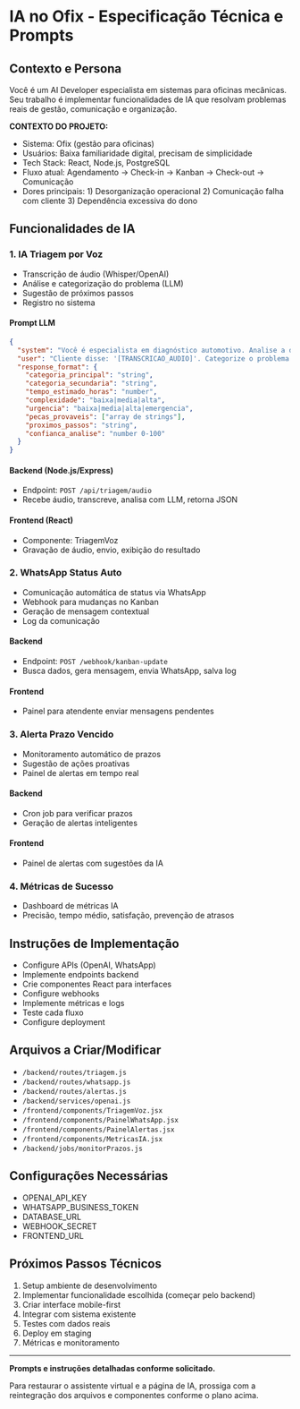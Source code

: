 # IA no Ofix - Especificação Técnica e Prompts

## Contexto e Persona
Você é um AI Developer especialista em sistemas para oficinas mecânicas. Seu trabalho é implementar funcionalidades de IA que resolvam problemas reais de gestão, comunicação e organização.

**CONTEXTO DO PROJETO:**
- Sistema: Ofix (gestão para oficinas)
- Usuários: Baixa familiaridade digital, precisam de simplicidade
- Tech Stack: React, Node.js, PostgreSQL
- Fluxo atual: Agendamento → Check-in → Kanban → Check-out → Comunicação
- Dores principais: 1) Desorganização operacional 2) Comunicação falha com cliente 3) Dependência excessiva do dono

## Funcionalidades de IA

### 1. IA Triagem por Voz
- Transcrição de áudio (Whisper/OpenAI)
- Análise e categorização do problema (LLM)
- Sugestão de próximos passos
- Registro no sistema

#### Prompt LLM
```json
{
  "system": "Você é especialista em diagnóstico automotivo. Analise a descrição do problema e retorne JSON estruturado.",
  "user": "Cliente disse: '[TRANSCRICAO_AUDIO]'. Categorize o problema e sugira próximos passos.",
  "response_format": {
    "categoria_principal": "string",
    "categoria_secundaria": "string",
    "tempo_estimado_horas": "number",
    "complexidade": "baixa|media|alta",
    "urgencia": "baixa|media|alta|emergencia",
    "pecas_provaveis": ["array de strings"],
    "proximos_passos": "string",
    "confianca_analise": "number 0-100"
  }
}
```

#### Backend (Node.js/Express)
- Endpoint: `POST /api/triagem/audio`
- Recebe áudio, transcreve, analisa com LLM, retorna JSON

#### Frontend (React)
- Componente: TriagemVoz
- Gravação de áudio, envio, exibição do resultado

### 2. WhatsApp Status Auto
- Comunicação automática de status via WhatsApp
- Webhook para mudanças no Kanban
- Geração de mensagem contextual
- Log da comunicação

#### Backend
- Endpoint: `POST /webhook/kanban-update`
- Busca dados, gera mensagem, envia WhatsApp, salva log

#### Frontend
- Painel para atendente enviar mensagens pendentes

### 3. Alerta Prazo Vencido
- Monitoramento automático de prazos
- Sugestão de ações proativas
- Painel de alertas em tempo real

#### Backend
- Cron job para verificar prazos
- Geração de alertas inteligentes

#### Frontend
- Painel de alertas com sugestões da IA

### 4. Métricas de Sucesso
- Dashboard de métricas IA
- Precisão, tempo médio, satisfação, prevenção de atrasos

## Instruções de Implementação
- Configure APIs (OpenAI, WhatsApp)
- Implemente endpoints backend
- Crie componentes React para interfaces
- Configure webhooks
- Implemente métricas e logs
- Teste cada fluxo
- Configure deployment

## Arquivos a Criar/Modificar
- `/backend/routes/triagem.js`
- `/backend/routes/whatsapp.js`
- `/backend/routes/alertas.js`
- `/backend/services/openai.js`
- `/frontend/components/TriagemVoz.jsx`
- `/frontend/components/PainelWhatsApp.jsx`
- `/frontend/components/PainelAlertas.jsx`
- `/frontend/components/MetricasIA.jsx`
- `/backend/jobs/monitorPrazos.js`

## Configurações Necessárias
- OPENAI_API_KEY
- WHATSAPP_BUSINESS_TOKEN
- DATABASE_URL
- WEBHOOK_SECRET
- FRONTEND_URL

## Próximos Passos Técnicos
1. Setup ambiente de desenvolvimento
2. Implementar funcionalidade escolhida (começar pelo backend)
3. Criar interface mobile-first
4. Integrar com sistema existente
5. Testes com dados reais
6. Deploy em staging
7. Métricas e monitoramento

---

**Prompts e instruções detalhadas conforme solicitado.**

Para restaurar o assistente virtual e a página de IA, prossiga com a reintegração dos arquivos e componentes conforme o plano acima.

